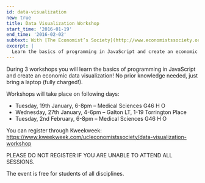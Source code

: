 ```yaml
---
id: data-visualization
new: true
title: Data Visualization Workshop
start_time: '2016-01-19'
end_time: '2016-02-02'
subtext: With [The Economist’s Society](http://www.economistssociety.org/)
excerpt: |
  Learn the basics of programming in JavaScript and create an economic data visualization from scratch.
---
```


During 3 workshops you will learn the basics of programming in JavaScript and create an economic data visualization! No prior knowledge needed, just bring a laptop (fully charged!).  

Workshops will take place on following days:  

- Tuesday, 19th January, 6-8pm – Medical Sciences G46 H O  
- Wednesday, 27th January, 4-6pm – Galton LT, 1-19 Torrington Place  
- Tuesday, 2nd February, 6-8pm – Medical Sciences G46 H O  

You can register through Kweekweek:  
https://www.kweekweek.com/ucleconomistssociety/data-visualization-workshop  

PLEASE DO NOT REGISTER IF YOU ARE UNABLE TO ATTEND ALL SESSIONS.  

The event is free for students of all disciplines.  
